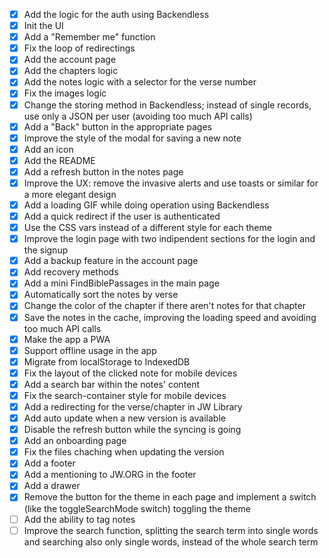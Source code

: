 - [x] Add the logic for the auth using Backendless
- [x] Init the UI
- [x] Add a "Remember me" function
- [x] Fix the loop of redirectings
- [x] Add the account page
- [x] Add the chapters logic
- [x] Add the notes logic with a selector for the verse number
- [x] Fix the images logic
- [x] Change the storing method in Backendless; instead of single records, use only a JSON per user (avoiding too much API calls)
- [x] Add a "Back" button in the appropriate pages
- [x] Improve the style of the modal for saving a new note
- [x] Add an icon
- [x] Add the README
- [x] Add a refresh button in the notes page
- [x] Improve the UX: remove the invasive alerts and use toasts or similar for a more elegant design
- [x] Add a loading GIF while doing operation using Backendless
- [x] Add a quick redirect if the user is authenticated
- [x] Use the CSS vars instead of a different style for each theme
- [x] Improve the login page with two indipendent sections for the login and the signup
- [x] Add a backup feature in the account page
- [x] Add recovery methods
- [x] Add a mini FindBiblePassages in the main page
- [x] Automatically sort the notes by verse
- [x] Change the color of the chapter if there aren't notes for that chapter
- [x] Save the notes in the cache, improving the loading speed and avoiding too much API calls
- [x] Make the app a PWA
- [x] Support offline usage in the app
- [x] Migrate from localStorage to IndexedDB
- [x] Fix the layout of the clicked note for mobile devices
- [x] Add a search bar within the notes' content
- [x] Fix the search-container style for mobile devices
- [x] Add a redirecting for the verse/chapter in JW Library
- [x] Add auto update when a new version is available
- [x] Disable the refresh button while the syncing is going
- [x] Add an onboarding page
- [x] Fix the files chaching when updating the version
- [x] Add a footer
- [x] Add a mentioning to JW.ORG in the footer
- [x] Add a drawer
- [x] Remove the button for the theme in each page and implement a switch (like the toggleSearchMode switch) toggling the theme
- [ ] Add the ability to tag notes
- [ ] Improve the search function, splitting the search term into single words and searching also only single words, instead of the whole search term
